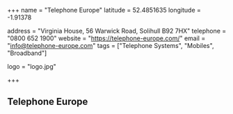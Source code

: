 +++
name = "Telephone Europe"
latitude = 52.4851635
longitude = -1.91378

address = "Virginia House, 56 Warwick Road, Solihull B92 7HX"
telephone = "0800 652 1900"
website = "https://telephone-europe.com/"
email = "info@telephone-europe.com"
tags = ["Telephone Systems", "Mobiles", "Broadband"]

logo = "logo.jpg"

+++

## Telephone Europe
